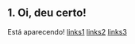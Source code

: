 ## 1. Oi, deu certo!

Está aparecendo!
[links1](https://www.google.com.br/)
[links2](https://www.github.com)
[links3](https:www.linkedin.com)


